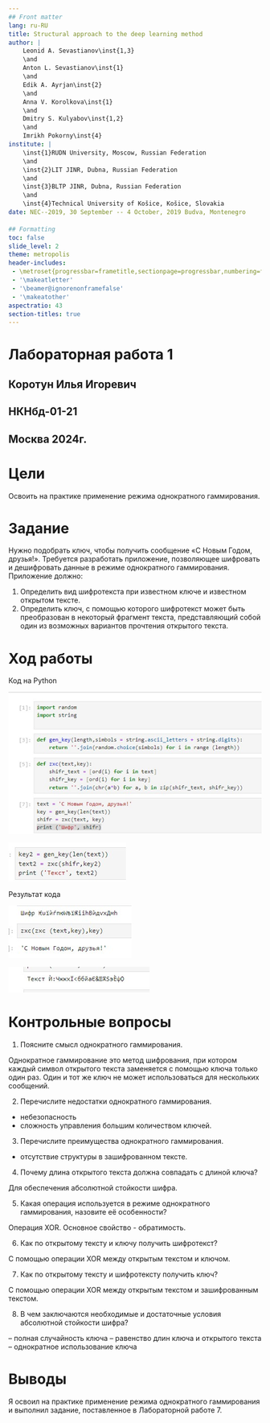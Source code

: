 ```yaml
---
## Front matter
lang: ru-RU
title: Structural approach to the deep learning method
author: |
	Leonid A. Sevastianov\inst{1,3}
	\and
	Anton L. Sevastianov\inst{1}
	\and
	Edik A. Ayrjan\inst{2}
	\and
	Anna V. Korolkova\inst{1}
	\and
	Dmitry S. Kulyabov\inst{1,2}
	\and
	Imrikh Pokorny\inst{4}
institute: |
	\inst{1}RUDN University, Moscow, Russian Federation
	\and
	\inst{2}LIT JINR, Dubna, Russian Federation
	\and
	\inst{3}BLTP JINR, Dubna, Russian Federation
	\and
	\inst{4}Technical University of Košice, Košice, Slovakia
date: NEC--2019, 30 September -- 4 October, 2019 Budva, Montenegro

## Formatting
toc: false
slide_level: 2
theme: metropolis
header-includes: 
 - \metroset{progressbar=frametitle,sectionpage=progressbar,numbering=fraction}
 - '\makeatletter'
 - '\beamer@ignorenonframefalse'
 - '\makeatother'
aspectratio: 43
section-titles: true
---
```


# Лабораторная работа 1

## Коротун Илья Игоревич

## НКНбд-01-21

## Москва 2024г.

# Цели

Освоить на практике применение режима однократного гаммирования.

# Задание

Нужно подобрать ключ, чтобы получить сообщение «С Новым Годом, друзья!». Требуется разработать приложение, позволяющее шифровать и дешифровать данные в режиме однократного гаммирования. Приложение должно:

1. Определить вид шифротекста при известном ключе и известном открытом тексте.
2. Определить ключ, с помощью которого шифротекст может быть преобразован в некоторый фрагмент текста, представляющий собой один из возможных вариантов прочтения открытого текста.

# Ход работы 

Код на Python

![Рисунок1](image/h1.jpg)

![Рисунок2](image/h2.jpg)

Результат кода 

![Рисунок3](image/h3.jpg)

![Рисунок4](image/h4.jpg)

# Контрольные вопросы

1. Поясните смысл однократного гаммирования.

Однократное гаммирование это метод шифрования, при котором каждый символ открытого текста заменяется с помощью ключа только один раз. Один и тот же ключ не может использоваться для нескольких сообщений.

2. Перечислите недостатки однократного гаммирования.

- небезопасность
- сложность управления большим количеством ключей.

3. Перечислите преимущества однократного гаммирования.

- отсутствие структуры в зашифрованном тексте.

4. Почему длина открытого текста должна совпадать с длиной ключа?

Для обеспечения абсолютной стойкости шифра.

5. Какая операция используется в режиме однократного гаммирования, назовите её особенности?

Операция XOR. Основное свойство - обратимость.

6. Как по открытому тексту и ключу получить шифротекст?

С помощью операции XOR между открытым текстом и ключом.

7. Как по открытому тексту и шифротексту получить ключ?

С помощью операции XOR между открытым текстом и зашифрованным текстом.

8. В чем заключаются необходимые и достаточные условия абсолютной стойкости шифра?

– полная случайность ключа
– равенство длин ключа и открытого текста
– однократное использование ключа

# Выводы

Я освоил на практике применение режима однократного гаммирования и выполнил задание, поставленное в Лабораторной работе 7.

